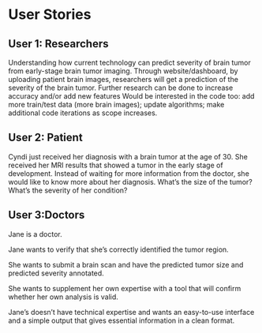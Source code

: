 # User Stories

## User 1: Researchers
Understanding how current technology can predict severity of brain tumor from early-stage brain tumor imaging.
Through website/dashboard, by uploading patient brain images, researchers will get a prediction of the severity of the brain tumor. Further research can be done to increase accuracy and/or add new features
Would be interested in the code too: add more train/test data (more brain images); update algorithms; make additional code iterations as scope increases. 



## User 2: Patient
Cyndi just received her diagnosis with a brain tumor at the age of 30. She received her MRI results that showed a tumor in the early stage of development. Instead of waiting for more information from the doctor, she would like to know more about her diagnosis. What’s the size of the tumor? What’s the severity of her condition?


## User 3:Doctors
Jane is a doctor.

Jane wants to verify that she’s correctly identified the tumor region.

She wants to submit a brain scan and have the predicted tumor size and predicted severity annotated. 

She wants to supplement her own expertise with a tool that will confirm whether her own analysis is valid.

Jane’s doesn’t have technical expertise and wants an easy-to-use interface and a simple output that gives essential information in a clean format.



